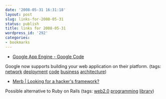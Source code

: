 ```yaml
---
date: '2008-05-31 16:31:18'
layout: post
slug: links-for-2008-05-31
status: publish
title: links for 2008-05-31
wordpress_id: '292'
categories:
- bookmarks
---
```




  * [Google App Engine - Google Code](http://code.google.com/appengine/)




Google now supports building your web application on their platform. (tags: [network](http://del.icio.us/eob/network) [deployment](http://del.icio.us/eob/deployment) [code](http://del.icio.us/eob/code) [business](http://del.icio.us/eob/business) [architecture](http://del.icio.us/eob/architecture))





  * [Merb | Looking for a hacker's framework?](http://www.merbivore.com/)




Possible alternative to Ruby on Rails (tags: [web2.0](http://del.icio.us/eob/web2.0) [programming](http://del.icio.us/eob/programming) [library](http://del.icio.us/eob/library))






